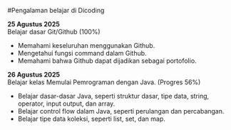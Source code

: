 #Pengalaman belajar di Dicoding

**25 Agustus 2025**<br>
Belajar dasar Git/Github (100%)
* Memahami keseluruhan menggunakan Github.
* Mengetahui fungsi command dalam Github.
* Memahami bahwa Github dapat dijadikan sebagai portofolio.

**26 Agustus 2025**<br>
Belajar kelas Memulai Pemrograman dengan Java. (Progres 56%)
* Belajar dasar-dasar Java, seperti struktur dasar, tipe data, string, operator, input output, dan array.
* Belajar control flow dalam Java, seperti perulangan dan percabangan.
* Belajar tipe data koleksi, seperti list, set, dan map.

